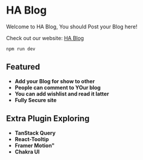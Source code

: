 # HA Blog

Welcome to HA Blog, You should Post your Blog here!

Check out our website: [HA Blog](https://assignment-eleven-ha.netlify.app)


``npm run dev``

## Featured

- **Add your Blog for show to other**
- **People can comment to YOur blog**
- **You can add wishlist and read it latter**
- **Fully Secure site**

## Extra Plugin Exploring 
- **TanStack Query**
- **React-Tooltip**
- **Framer Motion"**
- **Chakra UI**

